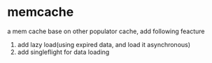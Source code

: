 # memcache
a mem cache base on other populator cache, add following feacture 
 1. add lazy load(using expired data, and load it asynchronous)
 2. add singleflight for data loading
